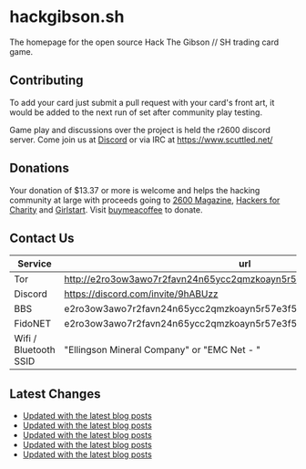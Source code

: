 # hackgibson.sh
The homepage for the open source Hack The Gibson // SH trading card game.


## Contributing

To add your card just submit a pull request with your card's front art, it would be added to the next run of set after community play testing.

Game play and discussions over the project is held the r2600 discord server. Come join us at [Discord](https://discord.com/invite/9hABUzz) or via IRC at https://www.scuttled.net/


## Donations

Your donation of $13.37 or more is welcome and helps the hacking community at large with proceeds going to [2600 Magazine](https://2600.com/), [Hackers for Charity](https://hackersforcharity.org) and [Girlstart](https://girlstart.org).  Visit [buymeacoffee](https://www.buymeacoffee.com/hackgibson.sh) to donate.


## Contact Us

Service | url
-|-
Tor | http://e2ro3ow3awo7r2favn24n65ycc2qmzkoayn5r57e3f56nvjwdcgg32ad.onion
Discord | https://discord.com/invite/9hABUzz
BBS | e2ro3ow3awo7r2favn24n65ycc2qmzkoayn5r57e3f56nvjwdcgg32ad.onion:23
FidoNET | e2ro3ow3awo7r2favn24n65ycc2qmzkoayn5r57e3f56nvjwdcgg32ad.onion:24554
Wifi / Bluetooth SSID | "Ellingson Mineral Company" or "EMC Net - <fidonet address>"

## Latest Changes
<!-- BLOG-POST-LIST:START -->
- [Updated with the latest blog posts](https://github.com/DFW2600/hackgibson.sh/commit/447f2cfad3c6752b3ba7d75215e2fe1294fb6ea8)
- [Updated with the latest blog posts](https://github.com/DFW2600/hackgibson.sh/commit/3933e0adcf5308459a0720f3aea37c148c1e847d)
- [Updated with the latest blog posts](https://github.com/DFW2600/hackgibson.sh/commit/c064c018727bc29eecdbe60ba4ece011a85a18e3)
- [Updated with the latest blog posts](https://github.com/DFW2600/hackgibson.sh/commit/172bc5447b37b33c753b2db0ed530ddc72002721)
- [Updated with the latest blog posts](https://github.com/DFW2600/hackgibson.sh/commit/9ad8c798a7294e3aca5d275490de889f86a8a3dd)
<!-- BLOG-POST-LIST:END -->
